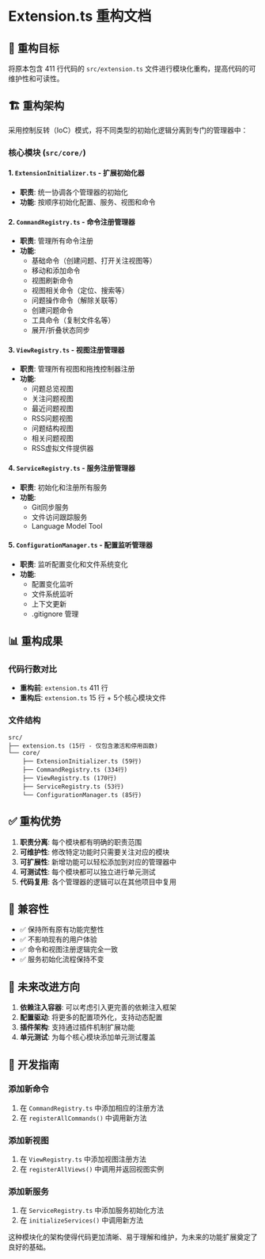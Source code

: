 # Extension.ts 重构文档

## 🎯 重构目标

将原本包含 411 行代码的 `src/extension.ts` 文件进行模块化重构，提高代码的可维护性和可读性。

## 🏗️ 重构架构

采用控制反转（IoC）模式，将不同类型的初始化逻辑分离到专门的管理器中：

### 核心模块 (`src/core/`)

#### 1. `ExtensionInitializer.ts` - 扩展初始化器
- **职责**: 统一协调各个管理器的初始化
- **功能**: 按顺序初始化配置、服务、视图和命令

#### 2. `CommandRegistry.ts` - 命令注册管理器  
- **职责**: 管理所有命令注册
- **功能**: 
  - 基础命令（创建问题、打开关注视图等）
  - 移动和添加命令
  - 视图刷新命令
  - 视图相关命令（定位、搜索等）
  - 问题操作命令（解除关联等）
  - 创建问题命令
  - 工具命令（复制文件名等）
  - 展开/折叠状态同步

#### 3. `ViewRegistry.ts` - 视图注册管理器
- **职责**: 管理所有视图和拖拽控制器注册
- **功能**:
  - 问题总览视图
  - 关注问题视图
  - 最近问题视图
  - RSS问题视图
  - 问题结构视图
  - 相关问题视图
  - RSS虚拟文件提供器

#### 4. `ServiceRegistry.ts` - 服务注册管理器
- **职责**: 初始化和注册所有服务
- **功能**:
  - Git同步服务
  - 文件访问跟踪服务
  - Language Model Tool

#### 5. `ConfigurationManager.ts` - 配置监听管理器
- **职责**: 监听配置变化和文件系统变化
- **功能**:
  - 配置变化监听
  - 文件系统监听
  - 上下文更新
  - .gitignore 管理

## 📊 重构成果

### 代码行数对比
- **重构前**: `extension.ts` 411 行
- **重构后**: `extension.ts` 15 行 + 5个核心模块文件

### 文件结构
```
src/
├── extension.ts (15行 - 仅包含激活和停用函数)
└── core/
    ├── ExtensionInitializer.ts (59行)
    ├── CommandRegistry.ts (334行)
    ├── ViewRegistry.ts (170行)
    ├── ServiceRegistry.ts (53行)
    └── ConfigurationManager.ts (85行)
```

## ✅ 重构优势

1. **职责分离**: 每个模块都有明确的职责范围
2. **可维护性**: 修改特定功能时只需要关注对应的模块
3. **可扩展性**: 新增功能可以轻松添加到对应的管理器中
4. **可测试性**: 每个模块都可以独立进行单元测试
5. **代码复用**: 各个管理器的逻辑可以在其他项目中复用

## 🔄 兼容性

- ✅ 保持所有原有功能完整性
- ✅ 不影响现有的用户体验
- ✅ 命令和视图注册逻辑完全一致
- ✅ 服务初始化流程保持不变

## 🚀 未来改进方向

1. **依赖注入容器**: 可以考虑引入更完善的依赖注入框架
2. **配置驱动**: 将更多的配置项外化，支持动态配置
3. **插件架构**: 支持通过插件机制扩展功能
4. **单元测试**: 为每个核心模块添加单元测试覆盖

## 📝 开发指南

### 添加新命令
1. 在 `CommandRegistry.ts` 中添加相应的注册方法
2. 在 `registerAllCommands()` 中调用新方法

### 添加新视图
1. 在 `ViewRegistry.ts` 中添加视图注册方法
2. 在 `registerAllViews()` 中调用并返回视图实例

### 添加新服务
1. 在 `ServiceRegistry.ts` 中添加服务初始化方法
2. 在 `initializeServices()` 中调用新方法

这种模块化的架构使得代码更加清晰、易于理解和维护，为未来的功能扩展奠定了良好的基础。